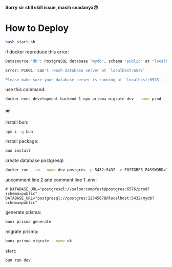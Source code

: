 **Sorry sir still skill issue, masih seadanya😞**

# How to Deploy

```bash
bash start.sh
```

if docker reproduce this error:

```bash
Datasource "db": PostgreSQL database "mydb", schema "public" at "localhost:6576"

Error: P1001: Can't reach database server at `localhost:6576`

Please make sure your database server is running at `localhost:6576`.
```

use this command:

```bash
docker exec development-backend-1 npx prisma migrate dev --name prod
```

#### or

install bun:

```bash
npm i -g bun
```

install package:

```bash
bun install
```

create database postgresql:

```bash
docker run --rm --name dev-postgres -p 5432:5432 -e POSTGRES_PASSWORD=12345678 -d postgres
```

uncomment line 2 and comment line 1 .env:

```dotfile
# DATABASE_URL="postgresql://salon:compfest@postgres:6576/prod?schema=public"
DATABASE_URL="postgresql://postgres:12345678@localhost:5432/mydb?schema=public"
```

generate prisma:

```bash
bunx prisma generate
```

migrate prisma:

```bash
bunx prisma migrate --name ok
```

start:

```bash
bun run dev
```
